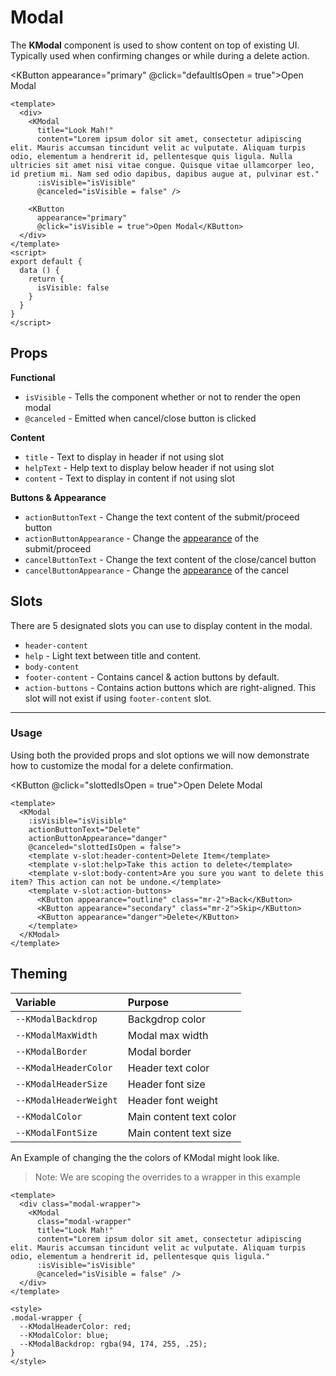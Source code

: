 # Modal

The **KModal** component is used to show content on top of existing UI. Typically used when confirming changes or while during a delete action. 

<KButton appearance="primary" @click="defaultIsOpen = true">Open Modal</KButton>

<template>
  <KModal
    title="Look Mah!"
    content="Lorem ipsum dolor sit amet, consectetur adipiscing elit. Mauris accumsan tincidunt velit ac vulputate. Aliquam turpis odio, elementum a hendrerit id, pellentesque quis ligula. Nulla ultricies sit amet nisi vitae congue. Quisque vitae ullamcorper leo, id pretium mi. Nam sed odio dapibus, dapibus augue at, pulvinar est."
    :isVisible="defaultIsOpen"
    @canceled="defaultIsOpen = false" />
</template>

```vue
<template>
  <div>
    <KModal
      title="Look Mah!"
      content="Lorem ipsum dolor sit amet, consectetur adipiscing elit. Mauris accumsan tincidunt velit ac vulputate. Aliquam turpis odio, elementum a hendrerit id, pellentesque quis ligula. Nulla ultricies sit amet nisi vitae congue. Quisque vitae ullamcorper leo, id pretium mi. Nam sed odio dapibus, dapibus augue at, pulvinar est."
      :isVisible="isVisible"
      @canceled="isVisible = false" />
    
    <KButton
      appearance="primary"
      @click="isVisible = true">Open Modal</KButton>
  </div>
</template>
<script>
export default {
  data () {
    return {
      isVisible: false
    }
  }
}
</script>
```

## Props
**Functional**
-  `isVisible` - Tells the component whether or not to render the open modal
- `@canceled` - Emitted when cancel/close button is clicked

**Content**
- `title` - Text to display in header if not using slot
- `helpText` - Help text to display below header if not using slot
- `content` - Text to display in content if not using slot

**Buttons & Appearance**
- `actionButtonText` - Change the text content of the submit/proceed button
- `actionButtonAppearance` - Change the [appearance](/components/button.html#props) of the submit/proceed
- `cancelButtonText` - Change the text content of the close/cancel button
- `cancelButtonAppearance` - Change the [appearance](/components/button.html#props) of the cancel

## Slots
There are 5 designated slots you can use to display content in the modal.

- `header-content`
- `help` - Light text between title and content.
- `body-content`  
- `footer-content` - Contains cancel & action buttons by default.
- `action-buttons` - Contains action buttons which are right-aligned. This slot will not exist if using `footer-content` slot.

---
### Usage

Using both the provided props and slot options we will now demonstrate how to customize the modal for a delete confirmation.

<KButton @click="slottedIsOpen = true">Open Delete Modal</KButton>
<template>
  <KModal
    :isVisible="slottedIsOpen"
    actionButtonText="Delete"
    actionButtonAppearance="danger"
    @canceled="slottedIsOpen = false">
    <template v-slot:header-content>Delete Item</template>
    <template v-slot:help>Take this action to delete</template>
    <template v-slot:body-content>Are you sure you want to delete this item? This action can not be undone.</template>
    <template v-slot:action-buttons>
      <KButton appearance="outline" class="mr-2">Back</KButton>
      <KButton appearance="secondary" class="mr-2">Skip</KButton>
      <KButton appearance="danger">Delete</KButton>
    </template>
  </KModal>
</template>

```vue
<template>
  <KModal
    :isVisible="isVisible"
    actionButtonText="Delete"
    actionButtonAppearance="danger"
    @canceled="slottedIsOpen = false">
    <template v-slot:header-content>Delete Item</template>
    <template v-slot:help>Take this action to delete</template>
    <template v-slot:body-content>Are you sure you want to delete this item? This action can not be undone.</template>
    <template v-slot:action-buttons>
      <KButton appearance="outline" class="mr-2">Back</KButton>
      <KButton appearance="secondary" class="mr-2">Skip</KButton>
      <KButton appearance="danger">Delete</KButton>
    </template>
  </KModal>
</template>
```

## Theming
| Variable | Purpose
|:-------- |:-------
| `--KModalBackdrop` | Backgdrop color
| `--KModalMaxWidth` | Modal max width
| `--KModalBorder` | Modal border 
| `--KModalHeaderColor` | Header text color
| `--KModalHeaderSize` | Header font size
| `--KModalHeaderWeight` | Header font weight
| `--KModalColor `| Main content text color
| `--KModalFontSize `| Main content text size

An Example of changing the the colors of KModal might look like.  
> Note: We are scoping the overrides to a wrapper in this example

<template>
  <div class="modal-wrapper">
    <KModal
      :isVisible="themeIsOpen"
      title="Look Mah!"
      content="Lorem ipsum dolor sit amet, consectetur adipiscing elit. Mauris accumsan tincidunt velit ac vulputate. Aliquam turpis odio, elementum a hendrerit id, pellentesque quis ligula."
      @canceled="themeIsOpen = false" />
    <KButton @click="themeIsOpen = true">Open Modal</KButton>
  </div>
</template>

```vue
<template>
  <div class="modal-wrapper">
    <KModal
      class="modal-wrapper"
      title="Look Mah!"
      content="Lorem ipsum dolor sit amet, consectetur adipiscing elit. Mauris accumsan tincidunt velit ac vulputate. Aliquam turpis odio, elementum a hendrerit id, pellentesque quis ligula."
      :isVisible="isVisible"
      @canceled="isVisible = false" />
  </div>
</template>

<style>
.modal-wrapper {
  --KModalHeaderColor: red;
  --KModalColor: blue;
  --KModalBackdrop: rgba(94, 174, 255, .25);
}
</style>
```

<script>
export default {
  data () {
    return {
      defaultIsOpen: false,
      slottedIsOpen: false,
      propsIsOpen: false,
      themeIsOpen: false
    }
  }
}
</script>

<style scoped lang="scss">
.modal-wrapper {
  --KModalHeaderColor: red;
  --KModalColor: blue;
  --KModalBackdrop: rgba(94, 174, 255, .25);
}
</style>
